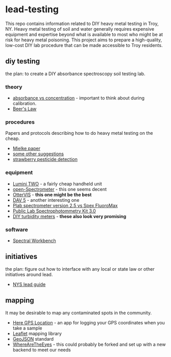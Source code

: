 # lead-testing

This repo contains information related to DIY heavy metal testing in Troy, NY.  Heavy metal testing of soil and water generally requires expensive equipment and expertise beyond what is available to most who might be at risk for heavy metal poisoning.  This project aims to prepare a high-quality, low-cost DIY lab procedure that can be made accessible to Troy residents.

## diy testing

the plan: to create a DIY absorbance spectroscopy soil testing lab.

### theory

* [absorbance vs concentration](https://terpconnect.umd.edu/~toh/models/BeersLawCurveFit.html) - important to think about during calibration.
* [Beer's Law](https://publiclab.org/notes/straylight/05-13-2013/using-the-spectroscope-for-analysis-of-concentration-beer-s-law)

### procedures

Papers and protocols describing how to do heavy metal testing on the cheap.

* [Mielke paper](https://www.ncbi.nlm.nih.gov/pmc/articles/PMC1651267/pdf/amjph00647-0022.pdf)
* [some other suggestions](https://www.researchgate.net/post/What_is_the_procedure_for_measuring_soil_heavy_metals_using_atomic_absorption_spectroscope_AAS)
* [strawberry pesticide detection](https://publiclab.org/notes/silverhammer/02-06-2014/detecting-pesticides-in-organic-and-conventional-raspberries-using-open-source-instrumentation)

### equipment
* [Lumini TWO](http://myspectral.tictail.com/product/lumini-two) - a fairly cheap handheld unit
* [open-Spectrometer](https://hackaday.io/project/1342-open-spectrometer) - this one seems decent
* [OtterVIS](https://hackaday.io/project/10738-ottervis-lgl-spectrophotometer) - **this one might be the best**
* [DAV 5](https://hackaday.io/project/11412-dav-5-uvvis-spectrometer) - another interesting one
* [Plab spectrometer version 2.5 vs Spex FluoroMax](https://publiclab.org/notes/silverhammer/02-06-2014/detecting-pesticides-in-organic-and-conventional-raspberries-using-open-source-instrumentation)
* [Public Lab Spectrophotommetry Kit 3.0](https://publiclab.org/wiki/desktop-spectrometry-kit-3-0)
* [DIY turbidity meters](http://hackteria.org/wiki/DIY_turbidity_meters) - **these also look very promising**

### software
* [Spectral Workbench](https://spectralworkbench.org/login?back_to=/spectrums/fork/105146)

## initiatives

the plan: figure out how to interface with any local or state law or other initiatives around lead.

* [NYS lead guide](https://www.health.ny.gov/regulations/nycrr/title_10/part_67/)

## mapping

It may be desirable to map any contaminated spots in the community.

* [Here GPS Location](https://f-droid.org/repository/browse/?fdfilter=here+gps+location&fdid=com.borneq.heregpslocation) - an app for logging your GPS coordinates when you take a sample
* [Leaflet](http://leafletjs.com/) mapping library
* [GeoJSON](https://en.wikipedia.org/wiki/GeoJSON) standard
* [WhereAreTheEyes](https://f-droid.org/repository/browse/?fdfilter=where+are&fdid=org.daylightingsociety.wherearetheeyes) - this could probably be forked and set up with a new backend to meet our needs

